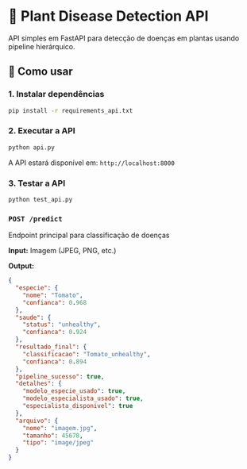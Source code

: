 # 🌱 Plant Disease Detection API

API simples em FastAPI para detecção de doenças em plantas usando pipeline hierárquico.

## 🚀 Como usar

### 1. Instalar dependências
```bash
pip install -r requirements_api.txt
```

### 2. Executar a API
```bash
python api.py
```

A API estará disponível em: `http://localhost:8000`

### 3. Testar a API
```bash
python test_api.py
```

### `POST /predict`
Endpoint principal para classificação de doenças

**Input:** Imagem (JPEG, PNG, etc.)

**Output:**
```json
{
  "especie": {
    "nome": "Tomato",
    "confianca": 0.968
  },
  "saude": {
    "status": "unhealthy",
    "confianca": 0.924
  },
  "resultado_final": {
    "classificacao": "Tomato_unhealthy",
    "confianca": 0.894
  },
  "pipeline_sucesso": true,
  "detalhes": {
    "modelo_especie_usado": true,
    "modelo_especialista_usado": true,
    "especialista_disponivel": true
  },
  "arquivo": {
    "nome": "imagem.jpg",
    "tamanho": 45678,
    "tipo": "image/jpeg"
  }
}
```

